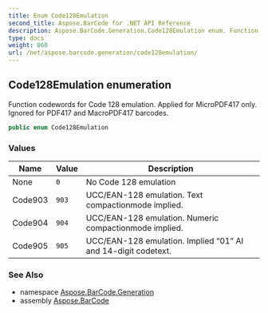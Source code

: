 ```yaml
---
title: Enum Code128Emulation
second_title: Aspose.BarCode for .NET API Reference
description: Aspose.BarCode.Generation.Code128Emulation enum. Function codewords for Code 128 emulation. Applied for MicroPDF417 only. Ignored for PDF417 and MacroPDF417 barcodes
type: docs
weight: 860
url: /net/aspose.barcode.generation/code128emulation/
---
```

## Code128Emulation enumeration

Function codewords for Code 128 emulation. Applied for MicroPDF417 only. Ignored for PDF417 and MacroPDF417 barcodes.

```csharp
public enum Code128Emulation
```

### Values

| Name | Value | Description |
| --- | --- | --- |
| None | `0` | No Code 128 emulation |
| Code903 | `903` | UCC/EAN-128 emulation. Text compactionmode implied. |
| Code904 | `904` | UCC/EAN-128 emulation. Numeric compactionmode implied. |
| Code905 | `905` | UCC/EAN-128 emulation. Implied “01” AI and 14-digit codetext. |

### See Also

* namespace [Aspose.BarCode.Generation](../../aspose.barcode.generation/)
* assembly [Aspose.BarCode](../../)



